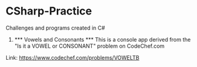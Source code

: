 # CSharp-Practice
Challenges and programs created in C#


1. *** Vowels and Consonants ***
This is a console app derived from the "Is it a VOWEL or CONSONANT" problem on CodeChef.com

Link: https://www.codechef.com/problems/VOWELTB
